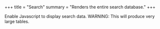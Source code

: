 +++
title = "Search"
summary = "Renders the entire search database."
+++

<p id="search-data"><span class="replace">Enable Javascript</span> to display
search data. WARNING: This will produce very large tables.</p>
